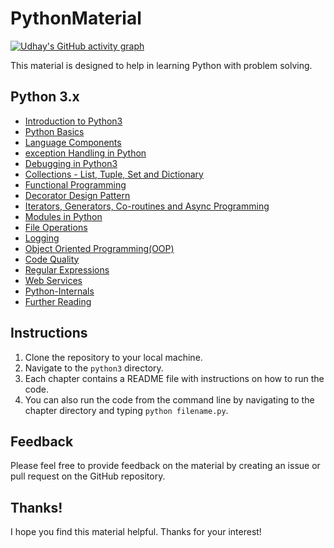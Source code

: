 # PythonMaterial

[![Udhay's GitHub activity graph](https://img.shields.io/github/commit-activity/m/udhayprakash/PythonMaterial?label=Commit%20Activity&logo=github&style=flat-square)](https://github.com/udhayprakash/PythonMaterial)

This material is designed to help in learning Python with problem solving.

## Python 3.x

- [Introduction to Python3](https://github.com/udhayprakash/PythonMaterial/tree/master/python3/01_Introduction)
- [Python Basics](https://github.com/udhayprakash/PythonMaterial/tree/master/python3/02_Basics)
- [Language Components](https://github.com/udhayprakash/PythonMaterial/tree/master/python3/03_Language_Components)
- [exception Handling in Python](https://github.com/udhayprakash/PythonMaterial/tree/master/python3/04_Exceptions)
- [Debugging in Python3](https://github.com/udhayprakash/PythonMaterial/tree/master/python3/05_Debugging)
- [Collections - List, Tuple, Set and Dictionary](https://github.com/udhayprakash/PythonMaterial/tree/master/python3/06_Collections)
- [Functional Programming](https://github.com/udhayprakash/PythonMaterial/tree/master/python3/07_Functions)
- [Decorator Design Pattern](https://github.com/udhayprakash/PythonMaterial/tree/master/python3/08_Decorators)
- [Iterators, Generators, Co-routines and Async Programming](https://github.com/udhayprakash/PythonMaterial/tree/master/python3/09_Iterators_generators_coroutines)
- [Modules in Python](https://github.com/udhayprakash/PythonMaterial/tree/master/python3/10_Modules)
- [File Operations](https://github.com/udhayprakash/PythonMaterial/tree/master/python3/11_File_Operations)
- [Logging](https://github.com/udhayprakash/PythonMaterial/tree/master/python3/12_Logging)
- [Object Oriented Programming(OOP)](https://github.com/udhayprakash/PythonMaterial/tree/master/python3/13_OOP)
- [Code Quality](https://github.com/udhayprakash/PythonMaterial/tree/master/python3/14_Code_Quality)
- [Regular Expressions](https://github.com/udhayprakash/PythonMaterial/tree/master/python3/15_Regular_Expressions)
- [Web Services](https://github.com/udhayprakash/PythonMaterial/tree/master/python3/16_Web_Services)
- [Python-Internals](https://github.com/udhayprakash/PythonMaterial/tree/master/python3/Python-Internals)
- [Further Reading](https://github.com/udhayprakash/PythonMaterial/tree/master/python3/Python_Recommended_Material.txt)

## Instructions

1. Clone the repository to your local machine.
2. Navigate to the `python3` directory.
3. Each chapter contains a README file with instructions on how to run the code.
4. You can also run the code from the command line by navigating to the chapter directory and typing `python filename.py`.

## Feedback

Please feel free to provide feedback on the material by creating an issue or pull request on the GitHub repository.

## Thanks!

I hope you find this material helpful. Thanks for your interest!

